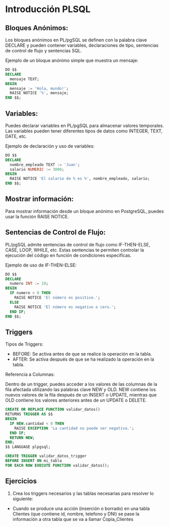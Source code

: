 # Introducción PLSQL

## Bloques Anónimos:

Los bloques anónimos en PL/pgSQL se definen con la palabra clave DECLARE y pueden contener variables, declaraciones de tipo, sentencias de control de flujo y sentencias SQL.

Ejemplo de un bloque anónimo simple que muestra un mensaje:

```SQL
DO $$
DECLARE
  mensaje TEXT;
BEGIN
  mensaje := 'Hola, mundo!';
  RAISE NOTICE '%', mensaje;
END $$;

```

## Variables:

Puedes declarar variables en PL/pgSQL para almacenar valores temporales. Las variables pueden tener diferentes tipos de datos como INTEGER, TEXT, DATE, etc.

Ejemplo de declaración y uso de variables:

```SQL
DO $$
DECLARE
  nombre_empleado TEXT := 'Juan';
  salario NUMERIC := 3000;
BEGIN
  RAISE NOTICE 'El salario de % es %', nombre_empleado, salario;
END $$;
```

## Mostrar información:

Para mostrar información desde un bloque anónimo en PostgreSQL, puedes usar la función RAISE NOTICE.

## Sentencias de Control de Flujo:

PL/pgSQL admite sentencias de control de flujo como IF-THEN-ELSE, CASE, LOOP, WHILE, etc. Estas sentencias te permiten controlar la ejecución del código en función de condiciones específicas.

Ejemplo de uso de IF-THEN-ELSE:

```SQL
DO $$
DECLARE
  numero INT := 10;
BEGIN
  IF numero > 0 THEN
    RAISE NOTICE 'El número es positivo.';
  ELSE
    RAISE NOTICE 'El número es negativo o cero.';
  END IF;
END $$;

```

## Triggers

Tipos de Triggers:

- BEFORE: Se activa antes de que se realice la operación en la tabla.
- AFTER: Se activa después de que se ha realizado la operación en la tabla.

Referencia a Columnas:

Dentro de un trigger, puedes acceder a los valores de las columnas de la fila afectada utilizando las palabras clave NEW y OLD. NEW contiene los nuevos valores de la fila después de un INSERT o UPDATE, mientras que OLD contiene los valores anteriores antes de un UPDATE o DELETE.

```SQL
CREATE OR REPLACE FUNCTION validar_datos()
RETURNS TRIGGER AS $$
BEGIN
  IF NEW.cantidad < 0 THEN
    RAISE EXCEPTION 'La cantidad no puede ser negativa.';
  END IF;
  RETURN NEW;
END;
$$ LANGUAGE plpgsql;

CREATE TRIGGER validar_datos_trigger
BEFORE INSERT ON mi_tabla
FOR EACH ROW EXECUTE FUNCTION validar_datos();

```

## Ejercicios

1. Crea los triggers necesarios y las tablas necesarias para resolver lo siguiente:

- Cuando se produce una acción (inserción o borrado) en una tabla Clientes (que contiene id, nombre, telefono y DNI) se pase la información a otra tabla que se va a llamar Copia_Clientes
